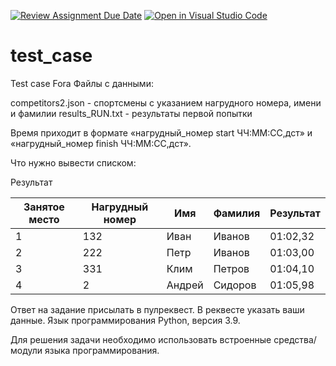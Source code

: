[![Review Assignment Due Date](https://classroom.github.com/assets/deadline-readme-button-24ddc0f5d75046c5622901739e7c5dd533143b0c8e959d652212380cedb1ea36.svg)](https://classroom.github.com/a/06wtFNi0)
[![Open in Visual Studio Code](https://classroom.github.com/assets/open-in-vscode-718a45dd9cf7e7f842a935f5ebbe5719a5e09af4491e668f4dbf3b35d5cca122.svg)](https://classroom.github.com/online_ide?assignment_repo_id=11544167&assignment_repo_type=AssignmentRepo)
# test_case
Test case Fora
Файлы с данными:

competitors2.json - спортсмены с указанием нагрудного номера, имени и фамилии
results_RUN.txt - результаты первой попытки
	




Время приходит в формате «нагрудный_номер start ЧЧ:ММ:СС,дст» и «нагрудный_номер finish ЧЧ:ММ:СС,дст».





Что нужно вывести списком:

Результат

| Занятое место | Нагрудный номер | Имя | Фамилия | Результат |
| --- | --- | --- | --- | --- |
| 1 | 132 | Иван | Иванов | 01:02,32 |
| 2 | 222 | Петр | Иванов | 01:03,00 |
| 3 | 331 | Клим | Петров | 01:04,10 |
| 4 | 2	| Андрей | Сидоров | 01:05,98 |


Ответ на задание присылать в пулреквест. В реквесте указать ваши данные.
Язык программирования Python, версия 3.9.

Для решения задачи необходимо использовать встроенные средства/модули языка программирования.
